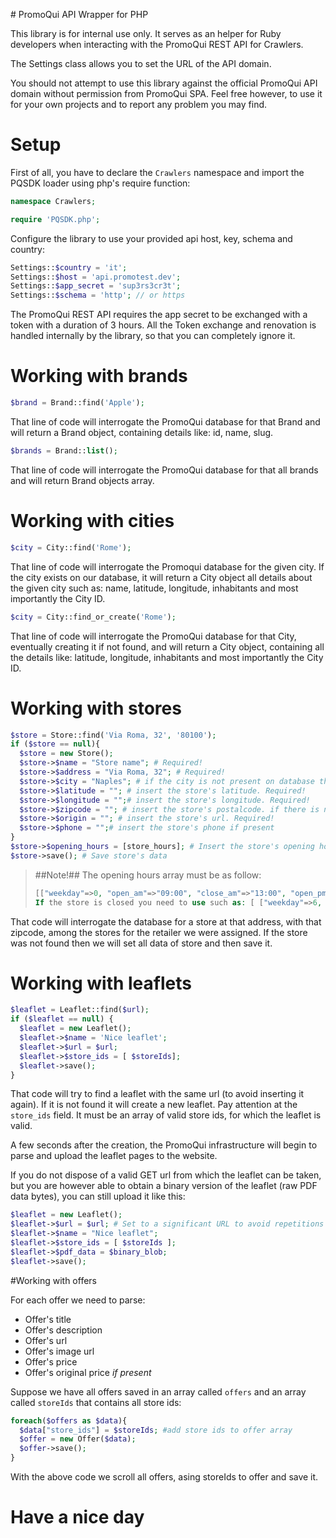 # PromoQui API Wrapper for PHP

This library is for internal use only. It serves as an helper for Ruby developers when interacting with the PromoQui REST API for Crawlers.

The Settings class allows you to set the URL of the API domain.

You should not attempt to use this library against the official PromoQui API domain without permission from PromoQui SPA. Feel free however, to use it for your own projects and to report any problem you may find.

# Setup

First of all, you have to declare the `Crawlers` namespace and import the PQSDK loader using php's require function:
```php 
namespace Crawlers;

require 'PQSDK.php';
```

Configure the library to use your provided api host, key, schema and country:

```php
Settings::$country = 'it';
Settings::$host = 'api.promotest.dev';
Settings::$app_secret = 'sup3rs3cr3t';
Settings::$schema = 'http'; // or https
```

The PromoQui REST API requires the app secret to be exchanged with a token with a duration of 3 hours. All the Token exchange and renovation is handled internally by the library, so that you can completely ignore it.

# Working with brands

```php
$brand = Brand::find('Apple');
```

That line of code will interrogate the PromoQui database for that Brand and will return a Brand object, containing details like: id, name, slug.

```php
$brands = Brand::list();
```

That line of code will interrogate the PromoQui database for that all brands and will return Brand objects array.

# Working with cities

```php
$city = City::find('Rome');
```
That line of code will interrogate the Promoqui database for the given city. If the city exists on our database, it will return a City object all details about the given city such as: name, latitude, longitude, inhabitants and most importantly the City ID.

```php
$city = City::find_or_create('Rome');
```

That line of code will interrogate the PromoQui database for that City, eventually creating it if not found, and will return a City object, containing all the details like: latitude, longitude, inhabitants and most importantly the City ID.

# Working with stores

```php
$store = Store::find('Via Roma, 32', '80100');
if ($store == null){
  $store = new Store(); 
  $store->$name = "Store name"; # Required!
  $store->$address = "Via Roma, 32"; # Required!
  $store->$city = "Naples"; # if the city is not present on database then the city will be created. Required!
  $store->$latitude = ""; # insert the store's latitude. Required!
  $store->$longitude = "";# insert the store's longitude. Required!
  $store->$zipcode = ""; # insert the store's postalcode. if there is no postalcode, insert "00000". Required!
  $store->$origin = ""; # insert the store's url. Required!
  $store->$phone = "";# insert the store's phone if present
}
$store->$opening_hours = [store_hours]; # Insert the store's opening hours as array. Required!
$store->save(); # Save store's data
```

>##Note!##
>The opening hours array must be as follow:
>```php
>[["weekday"=>0, "open_am"=>"09:00", "close_am"=>"13:00", "open_pm"=>"14:00", "close_pm"=>"18:00"], ...]
> If the store is closed you need to use such as: [ ["weekday"=>6, "closed"=>true] ]
>```


That code will interrogate the database for a store at that address, with that zipcode, among the stores for the retailer we were assigned. If the store was not found then we will set all data of store and then save it.

# Working with leaflets

```php
$leaflet = Leaflet::find($url);
if ($leaflet == null) {
  $leaflet = new Leaflet();
  $leaflet->$name = 'Nice leaflet';
  $leaflet->$url = $url;
  $leaflet->$store_ids = [ $storeIds];
  $leaflet->save();
}
```

That code will try to find a leaflet with the same url (to avoid inserting it again). If it is not found it will create a new leaflet. Pay attention at the `store_ids` field. It must be an array of valid store ids, for which the leaflet is valid.

A few seconds after the creation, the PromoQui infrastructure will begin to parse and upload the leaflet pages to the website.

If you do not dispose of a valid GET url from which the leaflet can be taken, but you are however able to obtain a binary version of the leaflet (raw PDF data bytes), you can still upload it like this:

```php
$leaflet = new Leaflet();
$leaflet->$url = $url; # Set to a significant URL to avoid repetitions
$leaflet->$name = "Nice leaflet";
$leaflet->$store_ids = [ $storeIds ];
$leaflet->$pdf_data = $binary_blob;
$leaflet->save();
```

#Working with offers

For each offer we need to parse:
  * Offer's title
  * Offer's description
  * Offer's url
  * Offer's image url
  * Offer's price
  * Offer's original price _if present_
  
Suppose we have all offers saved in an array called `offers` and an array called `storeIds` that contains all store ids:
```php
foreach($offers as $data){
  $data["store_ids"] = $storeIds; #add store ids to offer array
  $offer = new Offer($data);
  $offer->save();
}
```
With the above code we scroll all offers, asing storeIds to offer and save it.

# Have a nice day
